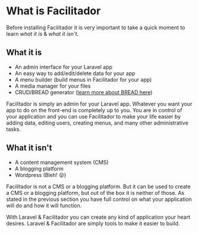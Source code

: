 # What is Facilitador

Before installing Facilitador it is very important to take a quick moment to learn _what it is_ & _what it isn't_.

## What it is

* An admin interface for your Laravel app
* An easy way to add/edit/delete data for your app
* A menu builder \(build menus in Facilitador for your app\)
* A media manager for your files
* CRUD/BREAD generator \([learn more about BREAD here](../bread/introduction.md)\)

Facilitador is simply an admin for your Laravel app. Whatever you want your app to do on the front-end is completely up to you. You are in control of your application and you can use Facilitador to make your life easier by adding data, editing users, creating menus, and many other administrative tasks.

## What it isn't

* A content management system \(CMS\)
* A blogging platform
* Wordpress \(Bleh! 😜\)

Facilitador is not a CMS or a blogging platform. But it can be used to create a CMS or a blogging platform, but out of the box it is neither of those. As stated in the previous section you have full control on what your application will do and how it will function.

With Laravel & Facilitador you can create any kind of application your heart desires. Laravel & Facilitador are simply tools to make it easier to build.

